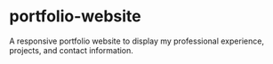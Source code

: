 # portfolio-website
A responsive portfolio website to display my professional experience, projects, and contact information.
